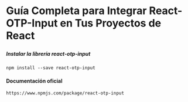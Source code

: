 # Guía Completa para Integrar React-OTP-Input en Tus Proyectos de React

#####

##### Instalar la librería react-otp-input

    npm install --save react-otp-input

#### Documentación oficial

    https://www.npmjs.com/package/react-otp-input

![]()
